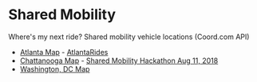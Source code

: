 # Shared Mobility

Where's my next ride? Shared mobility vehicle locations (Coord.com API)

- [Atlanta Map](atlanta/) - [AtlantaRides](https://github.com/AtlantaRides/atlantarides.github.io)
- [Chattanooga Map](chattanooga/) - [Shared Mobility Hackathon Aug 11, 2018](https://www.eventbrite.com/e/national-day-of-civic-hacking-tickets-48338457628)
- [Washington, DC Map](dc/)